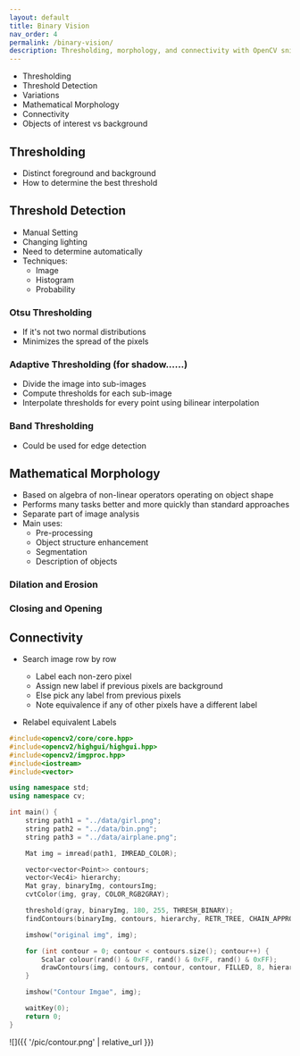 ```yaml
---
layout: default
title: Binary Vision
nav_order: 4
permalink: /binary-vision/
description: Thresholding, morphology, and connectivity with OpenCV snippets.
---
```


- Thresholding
- Threshold Detection
- Variations
- Mathematical Morphology
- Connectivity
- Objects of interest vs background

## Thresholding

- Distinct foreground and background
- How to determine the best threshold 

## Threshold Detection

- Manual Setting
- Changing lighting
- Need to determine automatically
- Techniques:
  - Image
  - Histogram
  - Probability

### Otsu Thresholding

- If it's not two normal distributions
- Minimizes the spread of the pixels

### Adaptive Thresholding (for shadow......)

- Divide the image into sub-images
- Compute thresholds for each sub-image
- Interpolate thresholds for every point using bilinear interpolation

### Band Thresholding

- Could be used for edge detection

## Mathematical Morphology

- Based on algebra of non-linear operators operating on object shape
- Performs many tasks better and more quickly than standard approaches
- Separate part of image analysis
- Main uses:
  - Pre-processing
  - Object structure enhancement
  - Segmentation
  - Description of objects

### Dilation and Erosion

### Closing and Opening

## Connectivity

- Search image row by row
  - Label each non-zero pixel
  - Assign new label if previous pixels are background
  - Else pick any label from previous pixels
  - Note equivalence if any of other pixels have a different label

- Relabel equivalent Labels

```cpp
#include<opencv2/core/core.hpp>
#include<opencv2/highgui/highgui.hpp>
#include<opencv2/imgproc.hpp>
#include<iostream>
#include<vector>

using namespace std;
using namespace cv;

int main() {
	string path1 = "../data/girl.png";
	string path2 = "../data/bin.png";
	string path3 = "../data/airplane.png";

	Mat img = imread(path1, IMREAD_COLOR);

	vector<vector<Point>> contours;
	vector<Vec4i> hierarchy;
	Mat gray, binaryImg, contoursImg;
	cvtColor(img, gray, COLOR_RGB2GRAY);

	threshold(gray, binaryImg, 180, 255, THRESH_BINARY);
	findContours(binaryImg, contours, hierarchy, RETR_TREE, CHAIN_APPROX_NONE);

	imshow("original img", img);

	for (int contour = 0; contour < contours.size(); contour++) {
		Scalar colour(rand() & 0xFF, rand() & 0xFF, rand() & 0xFF);
		drawContours(img, contours, contour, contour, FILLED, 8, hierarchy);
	}

	imshow("Contour Imgae", img);

	waitKey(0);
	return 0;
}
```

![]({{ '/pic/contour.png' | relative_url }})